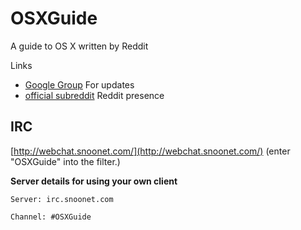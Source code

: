 OSXGuide
========

A guide to OS X written by Reddit

Links

* [Google Group](https://groups.google.com/forum/?fromgroups#!forum/osxguide) For updates
* [official subreddit](http://www.reddit.com/r/RedditOSXGuide) Reddit presence

IRC
---

[http://webchat.snoonet.com/](http://webchat.snoonet.com/) (enter "OSXGuide" into the filter.)

**Server details for using your own client**

    Server: irc.snoonet.com
    
    Channel: #OSXGuide